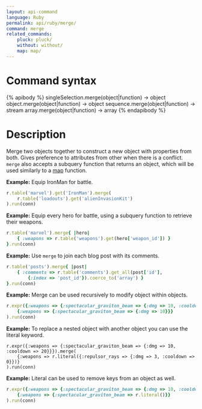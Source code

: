 ```yaml
---
layout: api-command
language: Ruby
permalink: api/ruby/merge/
command: merge
related_commands:
    pluck: pluck/
    without: without/
    map: map/
---
```


# Command syntax #

{% apibody %}
singleSelection.merge(object|function) &rarr; object
object.merge(object|function) &rarr; object
sequence.merge(object|function) &rarr; stream
array.merge(object|function) &rarr; array
{% endapibody %}

# Description #

Merge two objects together to construct a new object with properties from both. Gives preference to attributes from other when there is a conflict. `merge` also accepts a subquery function that returns an object, which will be used similarly to a [map](/api/ruby/map/) function.

__Example:__ Equip IronMan for battle.

```rb
r.table('marvel').get('IronMan').merge(
    r.table('loadouts').get('alienInvasionKit')
).run(conn)
```

__Example:__ Equip every hero for battle, using a subquery function to retrieve their weapons.

```rb
r.table('marvel').merge{ |hero|
    { :weapons => r.table('weapons').get(hero['weapon_id']) }
}.run(conn)
```

__Example:__ Use `merge` to join each blog post with its comments.

```rb
r.table('posts').merge{ |post|
    { :comments => r.table('comments').get_all(post['id'],
        {:index => 'post_id'}).coerce_to('array') }
}.run(conn)
```

__Example:__ Merge can be used recursively to modify object within objects.

```rb
r.expr({:weapons => {:spectacular_graviton_beam => {:dmg => 10, :cooldown => 20}}}).merge(
    {:weapons => {:spectacular_graviton_beam => {:dmg => 10}}}
).run(conn)
```

__Example:__ To replace a nested object with another object you can use the literal keyword.

```
r.expr({:weapons => {:spectacular_graviton_beam => {:dmg => 10, :cooldown => 20}}}).merge(
    {:weapons => r.literal({:repulsor_rays => {:dmg => 3, :cooldown => 0}})}
).run(conn)
```


__Example:__ Literal can be used to remove keys from an object as well.

```rb
r.expr({:weapons => {:spectacular_graviton_beam => {:dmg => 10, :cooldown => 20}}}).merge(
    {:weapons => {:spectacular_graviton_beam => r.literal()}}
).run(conn)
```

